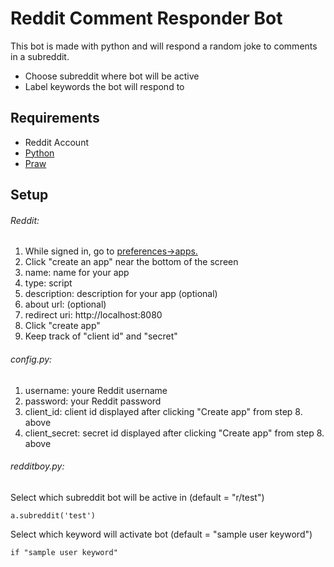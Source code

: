 # **Reddit Comment Responder Bot**

This bot is made with python and will respond a random joke to comments in a subreddit.

* Choose subreddit where bot will be active
* Label keywords the bot will respond to

## Requirements

* Reddit Account
* [Python](https://www.python.org/downloads/)
* [Praw](https://praw.readthedocs.io/en/stable/getting_started/installation.html)

## Setup 

###### Reddit:

1. While signed in, go to [preferences->apps.](https://www.reddit.com/prefs/apps/)
2. Click "create an app" near the bottom of the screen
3. name: name for your app
4. type: script
5. description: description for your app (optional)
6. about url: (optional)
7. redirect uri: http://localhost:8080
8. Click "create app"
9. Keep track of "client id" and "secret"

###### config.py:
1. username: youre Reddit username
2. password: your Reddit password
3. client_id: client id displayed after clicking "Create app" from step 8. above
4. client_secret: secret id displayed after clicking "Create app" from step 8. above

###### redditboy.py:

Select which subreddit bot will be active in (default = "r/test")

`a.subreddit('test')                                                                                                                                                            `

Select which keyword will activate bot (default = "sample user keyword")

`if "sample user keyword"                                                                                                                                                       `






